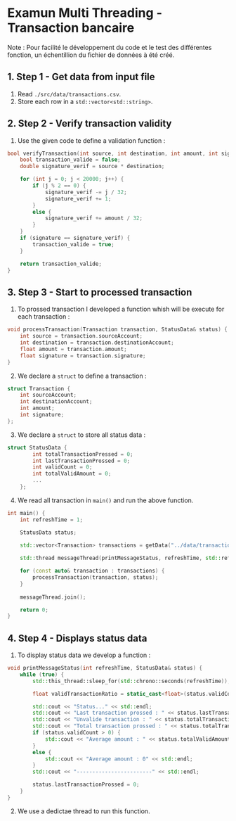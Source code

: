 # Examun Multi Threading - Transaction bancaire

Note : Pour facilité le développement du code et le test des différentes fonction, un échentillion du fichier de données à été créé.

## 1. Step 1 - Get data from input file

1. Read `./src/data/transactions.csv`.
2. Store each row in a `std::vector<std::string>`.

## 2. Step 2 - Verify transaction validity

1. Use the given code te define a validation function :
```c++
bool verifyTransaction(int source, int destination, int amount, int signature) {
    bool transaction_valide = false;
    double signature_verif = source * destination;

    for (int j = 0; j < 20000; j++) {
        if (j % 2 == 0) {
            signature_verif -= j / 32;
            signature_verif += 1;
        }
        else {
            signature_verif += amount / 32;
        }
    }
    if (signature == signature_verif) {
        transaction_valide = true;
    }

    return transaction_valide;
}
```

## 3. Step 3 - Start to processed transaction

1. To prossed transaction I developed a function whish will be execute for each transaction :
```c++
void processTransaction(Transaction transaction, StatusData& status) {
    int source = transaction.sourceAccount;
    int destination = transaction.destinationAccount;
    float amount = transaction.amount;
    float signature = transaction.signature;
}
```

2. We declare a `struct` to define a transaction :
```c++
struct Transaction {
    int sourceAccount;
    int destinationAccount;
    int amount;
    int signature;
};
```
3. We declare a `struct` to store all status data :
```c++
struct StatusData {
        int totalTransactionPressed = 0;
        int lastTransactionProssed = 0;
        int validCount = 0;
        int totalValidAmount = 0;
        ...
    };
```

4. We read all transaction in `main()` and run the above function.
```c++
int main() {
    int refreshTime = 1;

    StatusData status;
    
    std::vector<Transaction> transactions = getData("../data/transactions.csv");

    std::thread messageThread(printMessageStatus, refreshTime, std::ref(status));

    for (const auto& transaction : transactions) {
        processTransaction(transaction, status);
    }
    
    messageThread.join();

    return 0;
}
```

## 4. Step 4 - Displays status data

1. To display status data we develop a function :
```c++
void printMessageStatus(int refreshTime, StatusData& status) {
    while (true) {
        std::this_thread::sleep_for(std::chrono::seconds(refreshTime));

        float validTransactionRatio = static_cast<float>(status.validCount) / status.totalTransactionPressed;

        std::cout << "Status..." << std::endl;
        std::cout << "Last transaction prossed : " << status.lastTransactionProssed << std::endl;
        std::cout << "Unvalide transaction : " << status.totalTransactionPressed - status.validCount << " / " << status.totalTransactionPressed << " = "  << validTransactionRatio << "%" <<std::endl;
        std::cout << "Total transaction prossed : " << status.totalTransactionPressed << std::endl;
        if (status.validCount > 0) {
            std::cout << "Average amount : " << status.totalValidAmount / status.validCount << std::endl;
        }
        else {
            std::cout << "Average amount : 0" << std::endl;
        }
        std::cout << "------------------------" << std::endl;

        status.lastTransactionProssed = 0;
    }
}
```

2. We use a dedictae thread to run this function.
